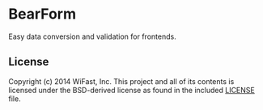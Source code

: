 BearForm
========
Easy data conversion and validation for frontends.

License
-------
Copyright (c) 2014 WiFast, Inc. This project and all of its contents is licensed under the
BSD-derived license as found in the included [LICENSE][1] file.

[1]: https://github.com/WiFast/bearform/blob/master/LICENSE "LICENSE"
